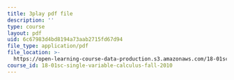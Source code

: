 ```yaml
---
title: 3play pdf file
description: ''
type: course
layout: pdf
uid: 6c67983d4bd8194a73aab2715fd67d94
file_type: application/pdf
file_location: >-
  https://open-learning-course-data-production.s3.amazonaws.com/18-01sc-single-variable-calculus-fall-2010/6c67983d4bd8194a73aab2715fd67d94_d484GRz9zjY.pdf
course_id: 18-01sc-single-variable-calculus-fall-2010
---
```

